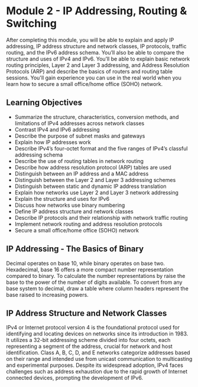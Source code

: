 # Module 2 - IP Addressing, Routing & Switching
After completing this module, you will be able to explain and apply IP addressing, IP address structure and network classes, IP protocols, traffic routing, and the IPv6 address schema. You’ll also be able to compare the structure and uses of IPv4 and IPv6. You’ll be able to explain basic network routing principles, Layer 2 and Layer 3 addressing, and Address Resolution Protocols (ARP) and describe the basics of routers and routing table sessions. You'll gain experience you can use in the real world when you learn how to secure a small office/home office (SOHO) network.

## Learning Objectives
- Summarize the structure, characteristics, conversion methods, and limitations of IPv4 addresses across network classes
- Contrast IPv4 and IPv6 addressing
- Describe the purpose of subnet masks and gateways
- Explain how IP addresses work
- Describe IPv4’s four-octet format and the five ranges of IPv4’s classful addressing schema
- Describe the use of routing tables in network routing
- Describe how address resolution protocol (ARP) tables are used
- Distinguish between an IP address and a MAC address
- Distinguish between the Layer 2 and Layer 3 addressing schemes
- Distinguish between static and dynamic IP address translation
- Explain how networks use Layer 2 and Layer 3 network addressing
- Explain the structure and uses for IPv6
- Discuss how networks use binary numbering
- Define IP address structure and network classes
- Describe IP protocols and their relationship with network traffic routing
- Implement network routing and address resolution protocols
- Secure a small office/home office (SOHO) network

## IP Addressing - The Basics of Binary
Decimal operates on base 10, while binary operates on base two. Hexadecimal, base 16 offers a more compact number representation compared to binary. To calculate the number representations by raise the base to the power of the number of digits available. To convert from any base system to decimal, draw a table where column headers represent the base raised to increasing powers.

## IP Address Structure and Network Classes
IPv4 or Internet protocol version 4 is the foundational protocol used for identifying and locating devices on networks since its introduction in 1983. It utilizes a 32-bit addressing scheme divided into four octets, each representing a segment of the address, crucial for network and host identification. Class A, B, C, D, and E networks categorize addresses based on their range and intended use from unicast communication to multicasting and experimental purposes. Despite its widespread adoption, IPv4 faces challenges such as address exhaustion due to the rapid growth of Internet connected devices, prompting the development of IPv6.
